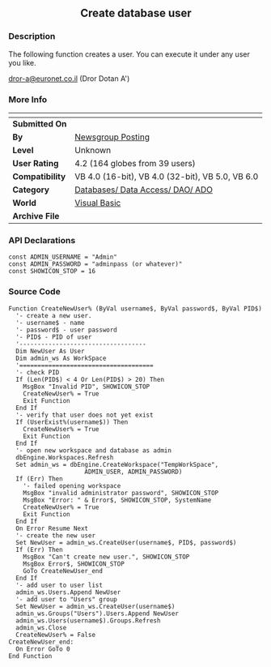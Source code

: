 ﻿<div align="center">

## Create database user


</div>

### Description



The following function creates a user. You can execute it under any user you like.

dror-a@euronet.co.il (Dror Dotan A')
 
### More Info
 


<span>             |<span>
---                |---
**Submitted On**   |
**By**             |[Newsgroup Posting](https://github.com/Planet-Source-Code/PSCIndex/blob/master/ByAuthor/newsgroup-posting.md)
**Level**          |Unknown
**User Rating**    |4.2 (164 globes from 39 users)
**Compatibility**  |VB 4\.0 \(16\-bit\), VB 4\.0 \(32\-bit\), VB 5\.0, VB 6\.0
**Category**       |[Databases/ Data Access/ DAO/ ADO](https://github.com/Planet-Source-Code/PSCIndex/blob/master/ByCategory/databases-data-access-dao-ado__1-6.md)
**World**          |[Visual Basic](https://github.com/Planet-Source-Code/PSCIndex/blob/master/ByWorld/visual-basic.md)
**Archive File**   |[](https://github.com/Planet-Source-Code/newsgroup-posting-create-database-user__1-601/archive/master.zip)

### API Declarations

```
const ADMIN_USERNAME = "Admin"
const ADMIN_PASSWORD = "adminpass (or whatever)"
const SHOWICON_STOP = 16
```


### Source Code

```
Function CreateNewUser% (ByVal username$, ByVal password$, ByVal PID$)
  '- create a new user.
  '- username$ - name
  '- password$ - user password
  '- PID$ - PID of user
  '-----------------------------------
  Dim NewUser As User
  Dim admin_ws As WorkSpace
  '=====================================
  '- check PID
  If (Len(PID$) < 4 Or Len(PID$) > 20) Then
    MsgBox "Invalid PID", SHOWICON_STOP
    CreateNewUser% = True
    Exit Function
  End If
  '- verify that user does not yet exist
  If (UserExist%(username$)) Then
    CreateNewUser% = True
    Exit Function
  End If
  '- open new workspace and database as admin
  dbEngine.Workspaces.Refresh
  Set admin_ws = dbEngine.CreateWorkspace("TempWorkSpace",
                     ADMIN_USER, ADMIN_PASSWORD)
  If (Err) Then
    '- failed opening workspace
    MsgBox "invalid administrator password", SHOWICON_STOP
    MsgBox "Error: " & Error$, SHOWICON_STOP, SystemName
    CreateNewUser% = True
    Exit Function
  End If
  On Error Resume Next
  '- create the new user
  Set NewUser = admin_ws.CreateUser(username$, PID$, password$)
  If (Err) Then
    MsgBox "Can't create new user.", SHOWICON_STOP
    MsgBox Error$, SHOWICON_STOP
    GoTo CreateNewUser_end
  End If
  '- add user to user list
  admin_ws.Users.Append NewUser
  '- add user to "Users" group
  Set NewUser = admin_ws.CreateUser(username$)
  admin_ws.Groups("Users").Users.Append NewUser
  admin_ws.Users(username$).Groups.Refresh
  admin_ws.Close
  CreateNewUser% = False
CreateNewUser_end:
  On Error GoTo 0
End Function
```

